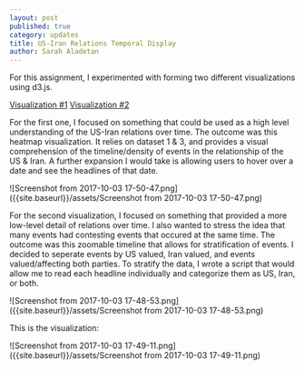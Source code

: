 ```yaml
---
layout: post
published: true
category: updates
title: US-Iran Relations Temporal Display
author: Sarah Aladetan
---
```

For this assignment, I experimented with forming two different visualizations using d3.js. 

[Visualization #1](http://web.mit.edu/aladetan/www/viz.html)
[Visualization #2](http://web.mit.edu/aladetan/www/viz2.html)

For the first one, I focused on something that could be used as a high level understanding of the US-Iran relations over time. The outcome was this heatmap visualization. It relies on dataset 1 & 3, and provides a visual comprehension of the timeline/density of events in the relationship of the US & Iran. A further expansion I would take is allowing users to hover over a date and see the headlines of that date.

![Screenshot from 2017-10-03 17-50-47.png]({{site.baseurl}}/assets/Screenshot from 2017-10-03 17-50-47.png)

For the second visualization, I focused on something that provided a more low-level detail of relations over time. I also wanted to stress the idea that many events had contesting events that occured at the same time. The outcome was this zoomable timeline that allows for stratification of events. I decided to seperate events by US valued, Iran valued, and events valued/affecting both parties. To stratify the data, I wrote a script that would allow me to read each headline individually and categorize them as US, Iran, or both. 

![Screenshot from 2017-10-03 17-48-53.png]({{site.baseurl}}/assets/Screenshot from 2017-10-03 17-48-53.png)

This is the visualization:

![Screenshot from 2017-10-03 17-49-11.png]({{site.baseurl}}/assets/Screenshot from 2017-10-03 17-49-11.png)
